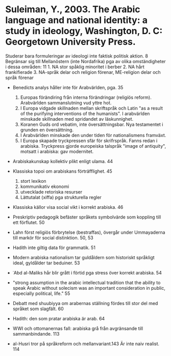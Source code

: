 # Suleiman, Y., 2003. The Arabic language and national identity: a study in ideology, Washington, D. C: Georgetown University Press.

Studerar bara formuleringar av ideologi inte faktisk politisk aktion. 8
Begränsar sig till Mellanöstern (inte Nordafrika) pga av olika omständigheter i dessa områden: 11
	1.	NA stor spåklig minoritet i berber
	2.	NA hårt frankifierade
	3.	NA-språk delar och religion förenar, ME-religion delar och språk förenar

- Benedicts analys håller inte för Arabvärlden, pga. 35
	1.	Europas förändiring från interna förändringar (religiös reform). Arabvärlden sammanslutning vud yttre hot.
	2.	I Europa vidgade skillnaden mellan skriftspråk och Latin "as a result of the purifying interventions of the humanists". I arabvärlden minskade skillnaden med spridandet av läskunnighet. 
	3.	Koranen Guds ord vebatim, inte översättningsbar. Nya testamentet i grunden en översättning.
	4.	I Arabvärlden minskade den under tiden för nationalismens framväxt.
	5.	I Europa skapade tryckpressen sfär för skrifrspråk. Fanns redan i arabiska. Tryckpress gjorde europeiska talspråk "image of antiquity", motsatt i arabiska: gav modernitet. 

- Arabiskakunskap kollektiv plikt enligt ulama. 44

- Klassiska topoi om arabiskans förträfflighet. 45
	1.	stort lexikon
	2.	kommunikativ ekonomi
	3.	utvecklade retoriska resurser
	4.	Lättutalat (xiffa) pga strukturella regler

- Klassiska källor visa social vikt i korrekt arabiska. 46

- Preskriptiv pedagogik befäster språkets symbolvärde som koppling till ett förflutet. 50

- Lahn först religiös förbrytelse (bestraffas), övergår under Ummayaderna till markör för social distinktion. 50, 53

- Hadith inte giltig data för grammatik. 51

- Modern arabiska nationalism tar guldåldern som historiskt språkligt ideal, gyldålder tar beduiner. 53

- ʿAbd al-Maliks hår blir grått i förtid pga stress över korrekt arabiska. 54

- "strong assumption in the arabic intellectual tradition that the ability to speak Arabic without solecism was an important consideration in public, especially political, life." 55

- Debatt med shuubiyya om arabernas ställning fördes till stor del med språket som slagfält. 60

- Hadith: den som pratar arabiska är arab. 64

- WWI och ottomanernas fall: arabiska grå från avgränsande till sammanbindande. 113

- al-Husri tror på språkreform och mellanvariant.143 Är inte naiv realist. 114

